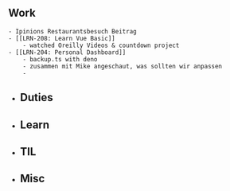## Work
	- Ipinions Restaurantsbesuch Beitrag
	- [[LRN-208: Learn Vue Basic]]
		- watched Oreilly Videos & countdown project
	- [[LRN-204: Personal Dashboard]]
		- backup.ts with deno
		- zusammen mit Mike angeschaut, was sollten wir anpassen
		-
- ## Duties
- ## Learn
- ## TIL
- ## Misc